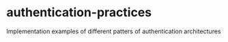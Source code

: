 # authentication-practices
Implementation examples of different patters of authentication architectures
